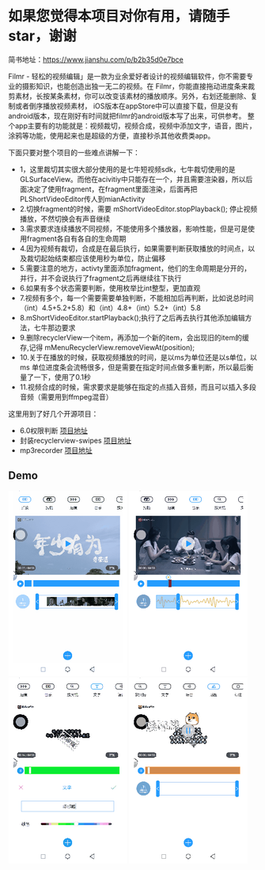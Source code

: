 # 如果您觉得本项目对你有用，请随手star，谢谢
简书地址：https://www.jianshu.com/p/b2b35d0e7bce


Filmr - 轻松的视频编辑」是一款为业余爱好者设计的视频编辑软件，你不需要专业的摄影知识，也能创造出独一无二的视频。在 Filmr，你能直接拖动进度条来裁剪素材，长按某条素材，你可以改变该素材的播放顺序。另外，右划还能删除、复制或者倒序播放视频素材，
iOS版本在appStore中可以直接下载，但是没有android版本，现在刚好有时间就把filmr的android版本写了出来，可供参考。
整个app主要有的功能就是：视频裁切，视频合成，视频中添加文字，语音，图片，涂鸦等功能，使用起来也是超级的方便，直接秒杀其他收费类app。

下面只要对整个项目的一些难点讲解一下：
 * 1，这里裁切其实很大部分使用的是七牛短视频sdk，七牛裁切使用的是GLSurfaceView。而他在acivitiy中只能存在一个，并且需要渲染器，所以后面决定了使用fragment，在fragment里面渲染，后面再把PLShortVideoEditor传人到mianActivity
 * 2.切换fragment的时候，需要 mShortVideoEditor.stopPlayback(); 停止视频播放，不然切换会有声音继续
 * 3.需求要求连续播放不同视频，不能使用多个播放器，影响性能，但是可是使用fragment各自有各自的生命周期
 * 4.因为视频有裁切，合成是在最后执行，如果需要判断获取播放的时间点，以及裁切起始结束都应该使用秒为单位，防止偏移
 * 5.需要注意的地方，activty里面添加fragment，他们的生命周期是分开的，并行，并不会说执行了fragment之后再继续往下执行
 * 6.如果有多个状态需要判断，使用枚举比int整型，更加直观
 * 7.视频有多个，每一个需要需要单独判断，不能相加后再判断，比如说总时间 （int）4.5+5.2+5.8）和（int）4.8+（int）5.2+（int）5.8
 * 8.mShortVideoEditor.startPlayback();执行了之后再去执行其他添加编辑方法，七牛那边要求
 * 9.删除recyclerView一个item，再添加一个新的item，会出现旧的item的缓存,记得 mMenuRecyclerView.removeViewAt(position);
 * 10.关于在播放的时候，获取视频播放的时间，是以ms为单位还是以s单位，以ms 单位进度条会流畅很多，但是需要在指定时间点做多重判断，所以最后衡量了一下，使用了0.1秒
 * 11.视频合成的时候，需求要求是能够在指定的点插入音频，而且可以插入多段音频（需要用到ffmpeg混音）


这里用到了好几个开源项目：
* 6.0权限判断 [项目地址](https://github.com/tangpeng/EsayPermissions)
*  封装recyclerview-swipes  [项目地址](https://github.com/yanzhenjie/SwipeRecyclerView)
* mp3recorder  [项目地址](https://github.com/GavinCT/AndroidMP3Recorder)

## Demo
![Demo](/pic/cut.gif)
![Demo](/pic/music.gif)
![Demo](/pic/wenzi.gif)
![Demo](/pic/tietu.gif)
